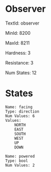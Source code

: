# Observer

TextId: observer

MinId: 8200

MaxId: 8211

Hardness: 3

Resistance: 3


Num States: 12

# States
```
Name: facing
Type: direction
Num Values: 6
Values:
    NORTH
    EAST
    SOUTH
    WEST
    UP
    DOWN

Name: powered
Type: bool
Num Values: 2
```